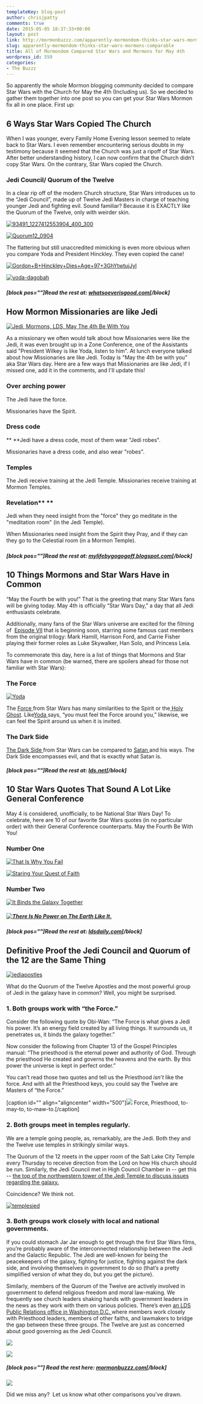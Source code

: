 ```yaml
---
templateKey: blog-post
author: chrisjpatty
comments: true
date: 2015-05-05 18:37:33+00:00
layout: post
link: http://mormonbuzzz.com/apparently-mormondom-thinks-star-wars-mormons-comparable/
slug: apparently-mormondom-thinks-star-wars-mormons-comparable
title: All of Mormondom Compared Star Wars and Mormons for May 4th
wordpress_id: 559
categories:
- The Buzzz
---
```


So apparently the whole Mormon blogging community decided to compare Star Wars with the Church for May the 4th (Including us). So we decided to gather them together into one post so you can get your Star Wars Mormon fix all in one place. First up:





## 6 Ways Star Wars Copied The Church









When I was younger, every Family Home Evening lesson seemed to relate back to Star Wars. I even remember encountering serious doubts in my testimony because it seemed that the Church was just a ripoff of Star Wars. After better understanding history, I can now confirm that the Church didn’t copy Star Wars. On the contrary, Star Wars copied the Church.


### Jedi Council/ Quorum of the Twelve


In a clear rip off of the modern Church structure, Star Wars introduces us to the “Jedi Council”, made up of Twelve Jedi Masters in charge of teaching younger Jedi and fighting evil. Sound familiar? Because it is EXACTLY like the Quorum of the Twelve, only with weirder skin.

[![93491_1227412553904_400_300](http://i1.wp.com/www.whatsoeverisgood.com/wp-content/uploads/2015/05/93491_1227412553904_400_300-e1430757034990-300x205.jpg?resize=422%2C288)](http://i2.wp.com/www.whatsoeverisgood.com/wp-content/uploads/2015/05/Quorum12_0904.jpg)

[![Quorum12_0904](http://i2.wp.com/www.whatsoeverisgood.com/wp-content/uploads/2015/05/Quorum12_0904.jpg?resize=424%2C239)](http://i2.wp.com/www.whatsoeverisgood.com/wp-content/uploads/2015/05/Quorum12_0904.jpg)

The flattering but still unaccredited mimicking is even more obvious when you compare Yoda and President Hinckley. They even copied the cane!

[![Gordon+B+Hinckley+Dies+Age+97+3GhYtwtujJyl](http://i1.wp.com/www.whatsoeverisgood.com/wp-content/uploads/2015/05/Gordon-B-Hinckley-Dies-Age-97-3GhYtwtujJyl.jpg?resize=271%2C444)](http://i1.wp.com/www.whatsoeverisgood.com/wp-content/uploads/2015/05/Gordon-B-Hinckley-Dies-Age-97-3GhYtwtujJyl.jpg)

[![yoda-dagobah](http://i1.wp.com/www.whatsoeverisgood.com/wp-content/uploads/2015/05/yoda-dagobah.jpg?resize=428%2C311)](http://i1.wp.com/www.whatsoeverisgood.com/wp-content/uploads/2015/05/yoda-dagobah.jpg)









### 




##### [block pos=""]Read the rest at: [whatsoeverisgood.com](http://www.whatsoeverisgood.com/6-ways-star-wars-copied-the-gospel/)[/block]





## How Mormon Missionaries are like Jedi







[![Jedi, Mormons, LDS, May The 4th Be With You](http://2.bp.blogspot.com/-E3l5t_CLt40/VUeBu7aqjxI/AAAAAAAAC8c/g-20bMSP_ls/s400/Jedi%2BMissionaries.jpg)](http://2.bp.blogspot.com/-E3l5t_CLt40/VUeBu7aqjxI/AAAAAAAAC8c/g-20bMSP_ls/s1600/Jedi%2BMissionaries.jpg)


As a missionary we often would talk about how Missionaries were like the Jedi, it was even brought up in a Zone Conference, one of the Assistants said "President Wilkey is like Yoda, listen to him". At lunch everyone talked about how Missionaries are like Jedi. Today is "May the 4th be with you" aka Star Wars day. Here are a few ways that Missionaries are like Jedi, if I missed one, add it in the comments, and I'll update this!











### **Over arching power**




The Jedi have the force.




Missionaries have the Spirit.










### **Dress code**




**
**Jedi have a dress code, most of them wear "Jedi robes".




Missionaries have a dress code, and also wear "robes".


### **Temples**







The Jedi receive training at the Jedi Temple.
Missionaries receive training at Mormon Temples.


### **Revelation**** **







Jedi when they need insight from the "force" they go meditate in the "meditation room" (in the Jedi Temple).




When Missionaries need insight from the Spirit they Pray, and if they can they go to the Celestial room (in a Mormon Temple).
















##### 




##### [block pos=""]Read the rest at: [mylifebygogogoff.blogspot.com](http://mylifebygogogoff.blogspot.com/2015/05/how-mormon-missionaries-are-like-jedi.html)[/block]




## 10 Things Mormons and Star Wars Have in Common


“May the Fourth be with you!” That is the greeting that many Star Wars fans will be giving today. May 4th is officially “Star Wars Day,” a day that all Jedi enthusiasts celebrate.

Additionally, many fans of the Star Wars universe are excited for the filming of  [Episode VII](http://www.cnn.com/2014/04/29/showbiz/star-wars-cast/) that is beginning soon, starring some famous cast members from the original trilogy: Mark Hamill, Harrison Ford, and Carrie Fisher playing their former roles as Luke Skywalker, Han Solo, and Princess Leia.

To commemorate this day, here is a list of things that Mormons and Star Wars have in common (be warned, there are spoilers ahead for those not familiar with Star Wars):


### The Force




[![Yoda](http://lds.net/wp-content/uploads/2014/05/the-yoda-reveal-300x178.jpg)](http://lds.net/wp-content/uploads/2014/05/the-yoda-reveal.jpg)




The [Force ](http://en.wikipedia.org/wiki/Force_(Star_Wars))from Star Wars has many similarities to the Spirit or the[ Holy Ghost](https://www.lds.org/topics/holy-ghost?lang=eng). Like[Yoda ](http://en.wikipedia.org/wiki/Yoda)says, “you must feel the Force around you,” likewise, we can feel the Spirit around us when it is invited.


### The Dark Side


[The Dark Side ](http://en.wikipedia.org/wiki/Dark_side_(Star_Wars))from Star Wars can be compared to [Satan ](https://www.lds.org/topics/satan?lang=eng)and his ways. The Dark Side encompasses evil, and that is exactly what Satan is.











##### [block pos=""]Read the rest at: [lds.net](http://lds.net/blog/buzz/entertainment/pop-culture/mormons-star-wars-common/)[/block]




## 10 Star Wars Quotes That Sound A Lot Like General Conference


May 4 is considered, unofficially, to be National Star Wars Day! To celebrate, here are 10 of our favorite Star Wars quotes (in no particular order) with their General Conference counterparts. May the Fourth Be With You!


### Number One


[![That Is Why You Fail](http://www.ldsdaily.com/wp-content/uploads/2015/05/yoda-1-1024x436.jpg)](http://www.ldsdaily.com/wp-content/uploads/2015/05/yoda-1.jpg)

[![Staring Your Quest of Faith](http://www.ldsdaily.com/wp-content/uploads/2015/05/holland-1.jpg)](http://www.ldsdaily.com/wp-content/uploads/2015/05/holland-1.jpg)


### Number Two


[![It Binds the Galaxy Together](http://www.ldsdaily.com/wp-content/uploads/2015/05/obi-wan-force-1024x636.jpg)](http://www.ldsdaily.com/wp-content/uploads/2015/05/obi-wan-force.jpg)


##### [![There Is No Power on The Earth Like It.](http://www.ldsdaily.com/wp-content/uploads/2015/05/gordon-priesthood.jpg)](http://www.ldsdaily.com/wp-content/uploads/2015/05/gordon-priesthood.jpg)







##### 








##### [block pos=""]Read the rest at: [ldsdaily.com](http://www.ldsdaily.com/entertainment/10-star-wars-quotes-that-sound-a-lot-like-general-conference/)[/block]




## Definitive Proof the Jedi Council and Quorum of the 12 are the Same Thing


[![jediapostles](/img/jediapostles.jpg)](/img/jediapostles.jpg)

What do the Quorum of the Twelve Apostles and the most powerful group of Jedi in the galaxy have in common? Well, you might be surprised.


### 1. Both groups work with “the Force.”


Consider the following quote by Obi-Wan: “The Force is what gives a Jedi his power. It’s an energy field created by all living things. It surrounds us, it penetrates us, it binds the galaxy together.”

Now consider the following from Chapter 13 of the Gospel Principles manual: “The priesthood is the eternal power and authority of God. Through the priesthood He created and governs the heavens and the earth. By this power the universe is kept in perfect order.”

You can’t read those two quotes and tell us the Priesthood _isn’t_ like the force. And with all the Priesthood keys, you could say the Twelve are Masters of “the Force.”

[caption id="" align="aligncenter" width="500"]![](http://www.quickmeme.com/img/55/5531f815115e59d1944808e93e1be527512967c9df90505cf5732cf2ddd131ba.jpg) Force, Priesthood, to-may-to, to-maw-to.[/caption]


### 2. Both groups meet in temples regularly.


We are a temple going people, as, remarkably, are the Jedi. Both they and the Twelve use temples in strikingly similar ways.

The Quorum of the 12 meets in the upper room of the Salt Lake City Temple every Thursday to receive direction from the Lord on how His church should be run. Similarly, the Jedi Council met in High Council Chamber in -- get this -- [the top of the northwestern tower of the Jedi Temple to discuss issues regarding the galaxy.](http://img2.wikia.nocookie.net/__cb20100413190007/starwars/images/c/ce/SWOldRepublic1CoverB.jpg)

Coincidence? We think not.

[![templesjed](/img/templesjed.jpg)](/img/templesjed.jpg)


### 3. Both groups work closely with local and national governments.


If you could stomach Jar Jar enough to get through the first Star Wars films, you’re probably aware of the interconnected relationship between the Jedi and the Galactic Republic. The Jedi are well-known for being the peacekeepers of the galaxy, fighting for justice, fighting against the dark side, and involving themselves in government to do so (that’s a pretty simplified version of what they do, but you get the picture).

Similarly, members of the Quorum of the Twelve are actively involved in government to defend religious freedom and moral law-making. We frequently see church leaders shaking hands with government leaders in the news as they work with them on various policies. There’s even [an LDS Public Relations office in Washington D.C. ](https://publicaffairs.lds.org/)where members work closely with Priesthood leaders, members of other faiths, and lawmakers to bridge the gap between these three groups. The Twelve are just as concerned about good governing as the Jedi Council.

![](http://massassi.ourhobby.com/massassi/pictures/episode_2/img/senate_chamber-main_arena06.jpg)

![](http://img.deseretnews.com/images/article/midres/1491746/1491746.jpg)


##### [block pos=""] Read the rest here: [mormonbuzzz.com](http://mormonbuzzz.com/definitive-proof-jedi-council-quorum-12-thing/)[/block]







![](https://scontent-sjc.xx.fbcdn.net/hphotos-xpa1/v/t1.0-9/p480x480/11205163_10153357071183128_986921613849445570_n.jpg?oh=b8093f01d366160ae89de505facf99bc&oe=55CF7F8F)

Did we miss any?  Let us know what other comparisons you've drawn.
